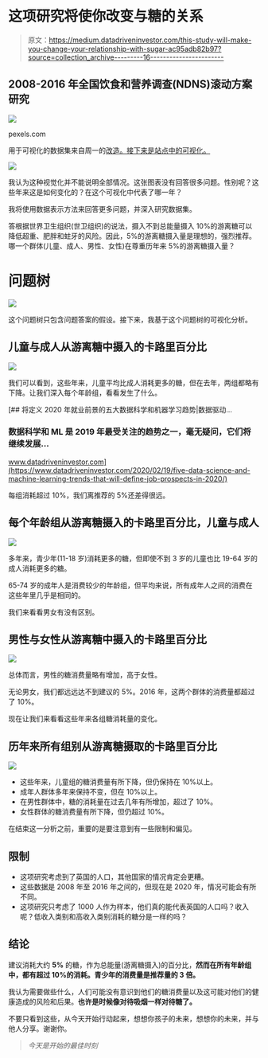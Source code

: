# 这项研究将使你改变与糖的关系

> 原文：<https://medium.datadriveninvestor.com/this-study-will-make-you-change-your-relationship-with-sugar-ac95adb82b97?source=collection_archive---------16----------------------->

## 2008-2016 年全国饮食和营养调查(NDNS)滚动方案研究

![](img/e39ba4c05382061e7af00ddd5b9e2224.png)

pexels.com

用于可视化的数据集来自周一的[改造。接下来是站点中的可视化。](https://data.world/makeovermonday/2020w3-is-it-time-to-treat-sugar-like-smoking)

![](img/37f1bfc420b6efd542f1cb8ca4a20ee2.png)

我认为这种视觉化并不能说明全部情况。这张图表没有回答很多问题。性别呢？这些年来这是如何变化的？在这个可视化中代表了哪一年？

我将使用数据表示方法来回答更多问题，并深入研究数据集。

答根据世界卫生组织(世卫组织)的说法，摄入不到总能量摄入 10%的游离糖可以降低超重、肥胖和蛀牙的风险。因此，5%的游离糖摄入量是理想的，强烈推荐。哪一个群体(儿童、成人、男性、女性)在尊重历年来 5%的游离糖摄入量？

# 问题树

![](img/687b615ad0a106e37a3ff2e2bfb65c90.png)

这个问题树只包含问题答案的假设。接下来，我基于这个问题树的可视化分析。

## 儿童与成人从游离糖中摄入的卡路里百分比

![](img/9f22d65703a23f89a2830af4600ebdb1.png)

我们可以看到，这些年来，儿童平均比成人消耗更多的糖，但在去年，两组都略有下降。让我们深入每个年龄组，看看发生了什么。

[](https://www.datadriveninvestor.com/2020/02/19/five-data-science-and-machine-learning-trends-that-will-define-job-prospects-in-2020/) [## 将定义 2020 年就业前景的五大数据科学和机器学习趋势|数据驱动…

### 数据科学和 ML 是 2019 年最受关注的趋势之一，毫无疑问，它们将继续发展…

www.datadriveninvestor.com](https://www.datadriveninvestor.com/2020/02/19/five-data-science-and-machine-learning-trends-that-will-define-job-prospects-in-2020/) 

每组消耗超过 10%，我们离推荐的 5%还差得很远。

## 每个年龄组从游离糖摄入的卡路里百分比，儿童与成人

![](img/dd4b96f87e5ec5d03d113618c88403b9.png)

多年来，青少年(11-18 岁)消耗更多的糖，但即使不到 3 岁的儿童也比 19-64 岁的成人消耗更多的糖。

65-74 岁的成年人是消费较少的年龄组，但平均来说，所有成年人之间的消费在这些年里几乎是相同的。

我们来看看男女有没有区别。

## 男性与女性从游离糖中摄入的卡路里百分比

![](img/b03f35806f96224ba9cb8abc4546e615.png)

总体而言，男性的糖消费量略有增加，高于女性。

无论男女，我们都远远达不到建议的 5%。2016 年，这两个群体的消费量都超过了 10%。

现在让我们来看看这些年来各组糖消耗量的变化。

## 历年来所有组别从游离糖摄取的卡路里百分比

![](img/1f428ed506119359cc186c89d22203e7.png)

*   这些年来，儿童组的糖消费量有所下降，但仍保持在 10%以上。
*   成年人群体多年来保持不变，但在 10%以上。
*   在男性群体中，糖的消耗量在过去几年有所增加，超过了 10%。
*   女性群体的糖消费量有所下降，但仍超过 10%。

在结束这一分析之前，重要的是要注意到有一些限制和偏见。

## 限制

*   这项研究考虑到了英国的人口，其他国家的情况肯定会更糟。
*   这些数据是 2008 年至 2016 年之间的，但现在是 2020 年，情况可能会有所不同。
*   这项研究只考虑了 1000 人作为样本，他们真的能代表英国的人口吗？收入呢？低收入类别和高收入类别消耗的糖分是一样的吗？

## 结论

建议消耗大约 **5%** 的糖，作为总能量(游离糖摄入)的百分比，**然而在所有年龄组中，都有超过 10%的消耗。青少年的消费量是推荐量的 3 倍。**

我认为需要做些什么，人们可能没有意识到他们的糖消费量以及这可能对他们的健康造成的风险和后果。**也许是时候像对待吸烟一样对待糖了。**

不要只看到这些，从今天开始行动起来，想想你孩子的未来，想想你的未来，并与他人分享。谢谢你。

> *今天是开始的最佳时刻*